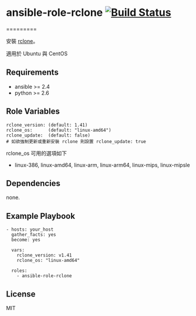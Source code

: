 # ansible-role-rclone [![Build Status](https://travis-ci.org/shengyou/ansible-role-rclone.svg?branch=master)](https://travis-ci.org/shengyou/ansible-role-rclone)
=========

安裝 [rclone](https://rclone.org/)。

適用於 Ubuntu 與 CentOS

Requirements
------------

* ansible >= 2.4
* python >= 2.6

Role Variables
--------------

```
rclone_version: (default: 1.41)
rclone_os:      (default: "linux-amd64")
rclone_update:  (default: false)
# 如欲強制更新或重新安裝 rclone 則設置 rclone_update: true
```

rclone_os 可用的選項如下
* linux-386, linux-amd64, linux-arm, linux-arm64, linux-mips, linux-mipsle


Dependencies
------------

none.

Example Playbook
----------------

```
- hosts: your_host
  gather_facts: yes
  become: yes

  vars:
    rclone_version: v1.41
    rclone_os: "linux-amd64"

  roles:
    - ansible-role-rclone
```

License
-------

MIT

